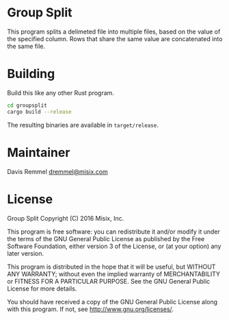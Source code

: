 # Group Split

This program splits a delimeted file into multiple files, based on the value of the specified column. Rows that share the same value are concatenated into the same file.

# Building

Build this like any other Rust program.

```bash
cd groupsplit
cargo build --release
```

The resulting binaries are available in `target/release`.

# Maintainer

Davis Remmel <dremmel@misix.com>

# License

Group Split
Copyright (C) 2016  Misix, Inc.

This program is free software: you can redistribute it and/or modify it under the terms of the GNU General Public License as published by the Free Software Foundation, either version 3 of the License, or (at your option) any later version.

This program is distributed in the hope that it will be useful, but WITHOUT ANY WARRANTY; without even the implied warranty of MERCHANTABILITY or FITNESS FOR A PARTICULAR PURPOSE. See the GNU General Public License for more details.

You should have received a copy of the GNU General Public License along with this program. If not, see <http://www.gnu.org/licenses/>.
